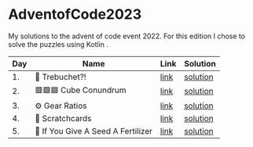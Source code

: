 # AdventofCode2023

My solutions to the advent of code event 2022. For this edition I chose to solve the puzzles using Kotlin .

| Day | Name                                                                      | Link                                         | Solution                                                                                                                |
| --- | ------------------------------------------------------------------------- | -------------------------------------------- | ----------------------------------------------------------------------------------------------------------------------- |
| 1.  | :rocket: Trebuchet?!                                                      | [link](https://adventofcode.com/2023/day/1)  | [solution](https://github.com/LWLeijten/AdventofCode2023/tree/main/src/main/kotlin/day01/day01.kt)                      |
| 2.  | :red_square::green_square::blue_square:	 Cube Conundrum                   | [link](https://adventofcode.com/2023/day/2)  | [solution](https://github.com/LWLeijten/AdventofCode2023/tree/main/src/main/kotlin/day02/day02.kt)                      |
| 3.  | :gear:		 Gear Ratios                                                    | [link](https://adventofcode.com/2023/day/3)  | [solution](https://github.com/LWLeijten/AdventofCode2023/tree/main/src/main/kotlin/day03/day03.kt)                      |
| 4.  | :flower_playing_cards:			 Scratchcards                                 | [link](https://adventofcode.com/2023/day/4)  | [solution](https://github.com/LWLeijten/AdventofCode2023/tree/main/src/main/kotlin/day04/day04.kt)                      |
| 5.  | :seedling:			 If You Give A Seed A Fertilizer                          | [link](https://adventofcode.com/2023/day/5)  | [solution](https://github.com/LWLeijten/AdventofCode2023/tree/main/src/main/kotlin/day05/day05.kt)                      |
